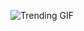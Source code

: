 ![Trending GIF](https://media3.giphy.com/media/v1.Y2lkPThiYjIxNzcybzJ1NjJqbzd5MHk2aWV2ZzZ6MjRlYWE1YXZ0NXYzbm0xaHYzdHVtZyZlcD12MV9naWZzX3NlYXJjaCZjdD1n/fryY00CO4xCz4uJuDQ/giphy.gif)

